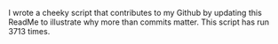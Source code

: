 I wrote a cheeky script that contributes to my Github by updating this ReadMe to illustrate why more than commits matter. This script has run 3713 times.